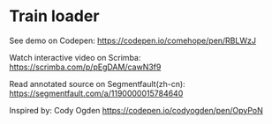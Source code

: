 # Train loader

See demo on Codepen: https://codepen.io/comehope/pen/RBLWzJ

Watch interactive video on Scrimba: https://scrimba.com/p/pEgDAM/cawN3f9

Read annotated source on Segmentfault(zh-cn): https://segmentfault.com/a/1190000015784640

Inspired by: Cody Ogden https://codepen.io/codyogden/pen/OpyPoN
